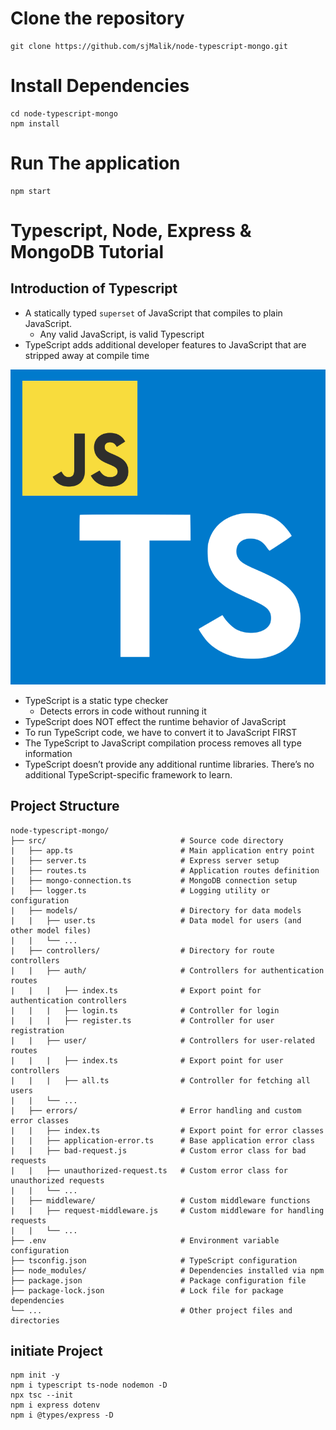 # Clone the repository
```
git clone https://github.com/sjMalik/node-typescript-mongo.git
```

# Install Dependencies
```
cd node-typescript-mongo
npm install
```

# Run The application
```
npm start
```

# Typescript, Node, Express & MongoDB Tutorial

## Introduction of Typescript

* A statically typed `superset` of JavaScript that compiles to plain JavaScript.
  * Any valid JavaScript, is valid Typescript
* TypeScript adds additional developer features to JavaScript that are stripped away at compile time

![](./TS_JS.png)

* TypeScript is a static type checker
  * Detects errors in code without running it
* TypeScript does NOT effect the runtime behavior of JavaScript
* To run TypeScript code, we have to convert it to JavaScript FIRST
* The TypeScript to JavaScript compilation process removes all type information
* TypeScript doesn’t provide any additional runtime libraries. There’s no additional TypeScript-specific framework to learn.

## Project Structure

```
node-typescript-mongo/
├── src/                              # Source code directory
|   ├── app.ts                        # Main application entry point
|   ├── server.ts                     # Express server setup
|   ├── routes.ts                     # Application routes definition
|   ├── mongo-connection.ts           # MongoDB connection setup
|   ├── logger.ts                     # Logging utility or configuration
|   ├── models/                       # Directory for data models
|   |   ├── user.ts                   # Data model for users (and other model files)
|   |   └── ...
|   ├── controllers/                  # Directory for route controllers
|   |   ├── auth/                     # Controllers for authentication routes
|   |   |   ├── index.ts              # Export point for authentication controllers
|   |   |   ├── login.ts              # Controller for login
|   |   |   ├── register.ts           # Controller for user registration
|   |   ├── user/                     # Controllers for user-related routes
|   |   |   ├── index.ts              # Export point for user controllers
|   |   |   ├── all.ts                # Controller for fetching all users
|   |   └── ...
|   ├── errors/                       # Error handling and custom error classes
|   |   ├── index.ts                  # Export point for error classes
|   |   ├── application-error.ts      # Base application error class
|   |   ├── bad-request.js            # Custom error class for bad requests
|   |   ├── unauthorized-request.ts   # Custom error class for unauthorized requests
|   |   └── ...
|   ├── middleware/                   # Custom middleware functions
|   |   ├── request-middleware.js     # Custom middleware for handling requests
|   |   └── ...
├── .env                              # Environment variable configuration
├── tsconfig.json                     # TypeScript configuration
├── node_modules/                     # Dependencies installed via npm
├── package.json                      # Package configuration file
├── package-lock.json                 # Lock file for package dependencies
└── ...                               # Other project files and directories

  ```

## initiate Project
  ```
  npm init -y
  npm i typescript ts-node nodemon -D
  npx tsc --init 
  npm i express dotenv
  npm i @types/express -D
  ```